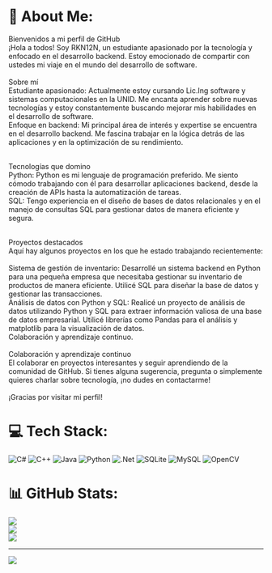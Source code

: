 # 💫 About Me:
Bienvenidos a mi perfil de GitHub<br>¡Hola a todos! Soy RKN12N, un estudiante apasionado por la tecnología y enfocado en el desarrollo backend. Estoy emocionado de compartir con ustedes mi viaje en el mundo del desarrollo de software.<br><br>Sobre mí<br>Estudiante apasionado: Actualmente estoy cursando Lic.Ing software y sistemas computacionales en la UNID. Me encanta aprender sobre nuevas tecnologías y estoy constantemente buscando mejorar mis habilidades en el desarrollo de software.
<br>Enfoque en backend: Mi principal área de interés y expertise se encuentra en el desarrollo backend. Me fascina trabajar en la lógica detrás de las aplicaciones y en la optimización de su rendimiento.

<br>Tecnologías que domino<br>Python: Python es mi lenguaje de programación preferido. Me siento cómodo trabajando con él para desarrollar aplicaciones backend, desde la creación de APIs hasta la automatización de tareas.<br>SQL: Tengo experiencia en el diseño de bases de datos relacionales y en el manejo de consultas SQL para gestionar datos de manera eficiente y segura.

<br>Proyectos destacados<br>Aquí hay algunos proyectos en los que he estado trabajando recientemente:<br><br>Sistema de gestión de inventario: Desarrollé un sistema backend en Python para una pequeña empresa que necesitaba gestionar su inventario de productos de manera eficiente. Utilicé SQL para diseñar la base de datos y gestionar las transacciones.<br>Análisis de datos con Python y SQL: Realicé un proyecto de análisis de datos utilizando Python y SQL para extraer información valiosa de una base de datos empresarial. Utilicé librerías como Pandas para el análisis y matplotlib para la visualización de datos.<br>Colaboración y aprendizaje continuo.<br><br>Colaboración y aprendizaje continuo<br> El colaborar en proyectos interesantes y seguir aprendiendo de la comunidad de GitHub. Si tienes alguna sugerencia, pregunta o simplemente quieres charlar sobre tecnología, ¡no dudes en contactarme!<br><br>¡Gracias por visitar mi perfil!<br>


# 💻 Tech Stack:
![C#](https://img.shields.io/badge/c%23-%23239120.svg?style=for-the-badge&logo=csharp&logoColor=white) ![C++](https://img.shields.io/badge/c++-%2300599C.svg?style=for-the-badge&logo=c%2B%2B&logoColor=white) ![Java](https://img.shields.io/badge/java-%23ED8B00.svg?style=for-the-badge&logo=openjdk&logoColor=white) ![Python](https://img.shields.io/badge/python-3670A0?style=for-the-badge&logo=python&logoColor=ffdd54) ![.Net](https://img.shields.io/badge/.NET-5C2D91?style=for-the-badge&logo=.net&logoColor=white) ![SQLite](https://img.shields.io/badge/sqlite-%2307405e.svg?style=for-the-badge&logo=sqlite&logoColor=white) ![MySQL](https://img.shields.io/badge/mysql-%2300000f.svg?style=for-the-badge&logo=mysql&logoColor=white) ![OpenCV](https://img.shields.io/badge/opencv-%23white.svg?style=for-the-badge&logo=opencv&logoColor=white)
# 📊 GitHub Stats:
![](https://github-readme-stats.vercel.app/api?username=RK12N&theme=dark&hide_border=false&include_all_commits=false&count_private=false)<br/>
![](https://github-readme-streak-stats.herokuapp.com/?user=RK12N&theme=dark&hide_border=false)<br/>
![](https://github-readme-stats.vercel.app/api/top-langs/?username=RK12N&theme=dark&hide_border=false&include_all_commits=false&count_private=false&layout=compact)

---
[![](https://visitcount.itsvg.in/api?id=RK12N&icon=0&color=0)](https://visitcount.itsvg.in)

<!-- Proudly created with GPRM ( https://gprm.itsvg.in ) -->
